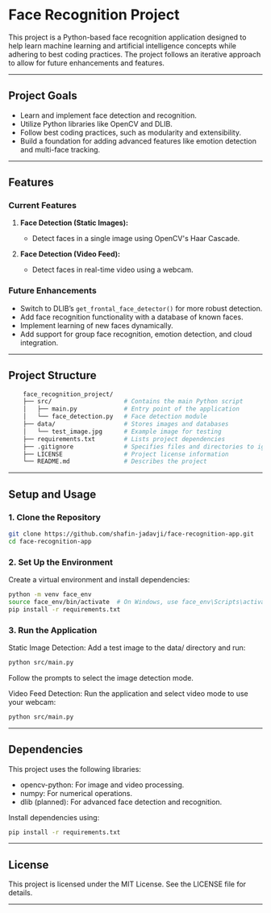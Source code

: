 # Face Recognition Project

This project is a Python-based face recognition application designed to help learn machine learning and artificial intelligence concepts while adhering to best coding practices. The project follows an iterative approach to allow for future enhancements and features.

---

## **Project Goals**

- Learn and implement face detection and recognition.
- Utilize Python libraries like OpenCV and DLIB.
- Follow best coding practices, such as modularity and extensibility.
- Build a foundation for adding advanced features like emotion detection and multi-face tracking.

---

## **Features**

### Current Features
1. **Face Detection (Static Images):**
   - Detect faces in a single image using OpenCV's Haar Cascade.

2. **Face Detection (Video Feed):**
   - Detect faces in real-time video using a webcam.

### Future Enhancements
- Switch to DLIB’s `get_frontal_face_detector()` for more robust detection.
- Add face recognition functionality with a database of known faces.
- Implement learning of new faces dynamically.
- Add support for group face recognition, emotion detection, and cloud integration.

---

## **Project Structure**

```bash
    face_recognition_project/
    ├── src/                    # Contains the main Python script
    │   ├── main.py             # Entry point of the application
    │   └── face_detection.py   # Face detection module
    ├── data/                   # Stores images and databases
    │   └── test_image.jpg      # Example image for testing
    ├── requirements.txt        # Lists project dependencies
    ├── .gitignore              # Specifies files and directories to ignore
    ├── LICENSE                 # Project license information
    └── README.md               # Describes the project
```

---

## **Setup and Usage**

### **1. Clone the Repository**
```bash
git clone https://github.com/shafin-jadavji/face-recognition-app.git
cd face-recognition-app
```
### **2. Set Up the Environment**
Create a virtual environment and install dependencies:

```bash
python -m venv face_env
source face_env/bin/activate  # On Windows, use face_env\Scripts\activate
pip install -r requirements.txt
```
### **3. Run the Application**
Static Image Detection: Add a test image to the data/ directory and run:

```bash
python src/main.py
```

Follow the prompts to select the image detection mode.

Video Feed Detection: Run the application and select video mode to use your webcam:

```bash
python src/main.py
```

---

## **Dependencies**
This project uses the following libraries:

- opencv-python: For image and video processing.
- numpy: For numerical operations.
- dlib (planned): For advanced face detection and recognition.

Install dependencies using:

```bash
pip install -r requirements.txt
```
---

## **License**
This project is licensed under the MIT License. See the LICENSE file for details.

---
